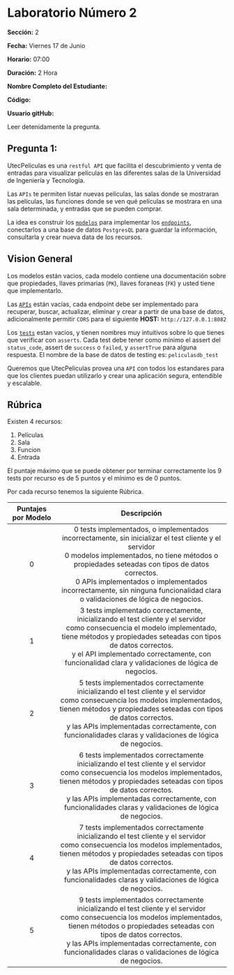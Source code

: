 # Laboratorio Número 2

<b>Sección:</b> 2

<b>Fecha:</b> Viernes 17 de Junio

<b>Horario:</b> 07:00

<b>Duración:</b> 2 Hora

<b>Nombre Completo del Estudiante:</b>

<b>Código:</b>

<b>Usuario gitHub:</b>

Leer detenidamente la pregunta. 

## <b>Pregunta 1:</b> 

UtecPeliculas es una `restful API` que facilita el descubrimiento y venta de entradas para visualizar películas en las diferentes salas de la Universidad de Ingeniería y Tecnología. 

Las `APIs` te permiten listar nuevas películas, las salas donde se mostraran las películas, las funciones donde se ven qué películas se mostrara en una sala determinada, y entradas que se pueden comprar.

La idea es construir los [`modelos`](./pregunta1/backend/models.py) para implementar los [`endpoints`](./pregunta1/backend/server/__init__.py), conectarlos a una base de datos `PostgresQL` para guardar la información, consultarla y crear nueva data de los recursos.

## Vision General

Los modelos están vacios, cada modelo contiene una documentación sobre que propiedades, llaves primarias (`PK`), llaves foraneas (`FK`) y usted tiene que implementarlo.

Las [`APIs`](./pregunta1/backend/server/__init__.py) están vacías, cada endpoint debe ser implementado para recuperar, buscar, actualizar, eliminar y crear a partir de una base de datos, adicionalmente permitir `CORS` para el siguiente <b>HOST:</b> `http://127.0.0.1:8082`

Los [`tests`](./pregunta1/backend/test_peliculas_api.py) estan vacios, y tienen nombres muy intuitivos sobre lo que tienes que verificar con `asserts`. 
Cada test debe tener como mínimo el assert del `status_code`, assert de `success` o `failed`, y `assertTrue` para alguna respuesta. El nombre de la base de datos de testing es: `peliculasdb_test`

Queremos que UtecPeliculas provea una `API` con todos los estandares para que los clientes puedan utilizarlo y crear una aplicación segura, entendible y escalable.


## Rúbrica

Existen 4 recursos: 
<ol>
    <li>Películas</li>
    <li>Sala</li>
    <li>Funcion</li>
    <li>Entrada</li>
</ol>

El puntaje máximo que se puede obtener por terminar correctamente los 9 tests por recurso es de 5 puntos y el mínimo es de 0 puntos.

Por cada recurso tenemos la siguiente Rúbrica.

| Puntajes por Modelo |                                                                                                                                                                Descripción                                                                                                                                                                |
|:-------------------:|:-----------------------------------------------------------------------------------------------------------------------------------------------------------------------------------------------------------------------------------------------------------------------------------------------------------------------------------------:|
|          0          | 0 tests implementados, o implementados incorrectamente, sin inicializar el test cliente y el servidor<br> 0 modelos implementados, no tiene métodos o propiedades seteadas con tipos de datos correctos.<br> 0 APIs implementados o implementados incorrectamente, sin ninguna funcionalidad clara o validaciones de lógica de negocios.  |
|          1          | 3 tests implementado correctamente, inicializando el test cliente y el servidor<br> como consecuencia el modelo implementado, tiene métodos y propiedades seteadas con tipos de datos correctos.<br> y el API implementado correctamente, con funcionalidad clara y validaciones de lógica de negocios.                                   |
|          2          | 5 tests implementados correctamente inicializando el test cliente y el servidor<br> como consecuencia los modelos implementados, tienen métodos y propiedades seteadas con tipos de datos correctos.<br> y las APIs implementadas correctamente, con funcionalidades claras y validaciones de lógica de negocios.                         |
|          3          | 6 tests implementados correctamente inicializando el test cliente y el servidor<br> como consecuencia los modelos implementados, tienen métodos y propiedades seteadas con tipos de datos correctos.<br> y las APIs implementadas correctamente, con funcionalidades claras y validaciones de lógica de negocios.                         |
|          4          | 7 tests implementados correctamente inicializando el test cliente y el servidor<br> como consecuencia los modelos implementados, tienen métodos y propiedades seteadas con tipos de datos correctos.<br> y las APIs implementadas correctamente, con funcionalidades claras y validaciones de lógica de negocios.                         |
|          5          | 9 tests implementados correctamente inicializando el test cliente y el servidor<br> como consecuencia los modelos implementados, tienen métodos o propiedades seteadas con tipos de datos correctos.<br> y las APIs implementadas correctamente, con funcionalidades claras o validaciones de lógica de negocios.                         |
